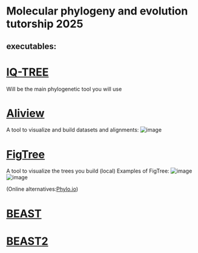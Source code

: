# Molecular phylogeny and evolution tutorship 2025

## executables:

# [IQ-TREE](http://www.iqtree.org/)
Will be the main phylogenetic tool you will use
# [Aliview](https://github.com/AliView)
A tool to visualize and build datasets and alignments:
![image](https://github.com/user-attachments/assets/4322b709-e214-40ed-8a2e-595d4de2db0c)

# [FigTree](http://tree.bio.ed.ac.uk/software/figtree/)   
A tool to visualize the trees you build (local)
Examples of FigTree:
![image](https://github.com/user-attachments/assets/dd385082-a50d-4169-af53-c005468e04f9)
![image](https://github.com/user-attachments/assets/42e8445e-a6c0-47f1-96bb-28cf8dbc6206)

(Online alternatives:[Phylo.io](https://beta.phylo.io/viewer/))

# [BEAST](https://beast.community/install_on_windows)
# [BEAST2](https://www.beast2.org/download-windows/)


